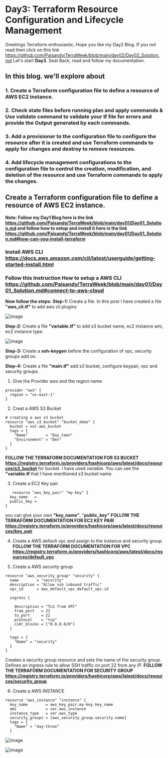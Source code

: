 # Day3: Terraform Resource Configuration and Lifecycle Management

Greetings Terraform enthusiastic, Hope you like my Day2 Blog. If you not read then click on this link https://github.com/Paisandy/TerraWeek/blob/main/day02/Day02_Solution.md Let's start **Day3**. Seat Back, read and follow my documentation.

## In this blog. we'll explore about
### 1. Create a Terraform configuration file to define a resource of AWS EC2 instance.
### 2. Check state files before running plan and apply commands & Use validate command to validate your tf file for errors and provide the Output generated by each commands.
### 3. Add a provisioner to the configuration file to configure the resource after it is created and use Terraform commands to apply for changes and destroy to remove resources.
### 4. Add lifecycle management configurations to the configuration file to control the creation, modification, and deletion of the resource and use Terraform commands to apply the changes.

## Create a Terraform configuration file to define a resource of AWS EC2 instance.
**Note: Follow my Day1 Blog here is the link https://github.com/Paisandy/TerraWeek/blob/main/day01/Day01_Solution.md and follow how to setup and install it here is the link https://github.com/Paisandy/TerraWeek/blob/main/day01/Day01_Solution.md#how-can-you-install-terraform**

### Install AWS CLI https://docs.aws.amazon.com/cli/latest/userguide/getting-started-install.html
### Follow this Instruction How to setup a AWS CLI https://github.com/Paisandy/TerraWeek/blob/main/day01/Day01_Solution.md#connect-to-aws-cloud

**Now follow the steps:**
**Step-1:** Create a file. In this post I have created a file **"aws_cli.tf"** to add aws cli 
plugins

![image](https://github.com/Paisandy/TerraWeek/assets/115485972/2f1bc6e3-e8ba-427e-8e4d-8d95c18f21d8)

**Step-2:** Create a file **"variable.tf"** to add s3 bucket name, ec2 instance ami, ec2 instance type.

![image](https://github.com/Paisandy/TerraWeek/assets/115485972/586de619-02f1-4e0e-85f2-479fff260f6a)

**Step-3:** Create a **ssh-keygen** before the configuration of vpc, security groups add on.

**Step-4:**   Create a file **"main.tf"** add s3 bucket, configure keypair, vpc and security groups.

1. Give the Provider aws and the region name
```
provider "aws" {
  region = "us-east-1"
}
```

2. Creat a AWS S3 Bucket
```
# creating a aws s3 bucket
resource "aws_s3_bucket" "bucket_demo" {
  bucket = var.aws_bucket
  tags = {
    "Name"        = "Day_teen"
    "Environment" = "Dev"
  }
}
```
**FOLLOW THE TERRAFORM DOCUMENTATION FOR S3 BUCKET https://registry.terraform.io/providers/hashicorp/aws/latest/docs/resources/s3_bucket**
for bucket. I have used variable. You can see the **"variable.tf** that I have menttioned s3 bucket name.

3. Create a EC2 Key pair
```
   resource "aws_key_pair" "my-key" {
  key_name   = 
  public_key = 
}
```
you can give your own **"key_name"**, "**public_key"**
**FOLLOW THE TERRAFORM DOCUMENTATION FOR EC2 KEY PAIR https://registry.terraform.io/providers/hashicorp/aws/latest/docs/resources/key_pair**

4. Create a AWS default vpc and assign to the instance and security group
**FOLLOW THE TERRAFORM DOCUMENTATION FOR VPC https://registry.terraform.io/providers/hashicorp/aws/latest/docs/resources/default_vpc**

5. Create a AWS security group
```
resource "aws_security_group" "security" {
  name        = "security"
  description = "Allow ssh inbound traffic"
  vpc_id      = aws_default_vpc.default_vpc.id

  ingress {

    description = "TLS from VPC"
    from_port   = 22
    to_port     = 22
    protocol    = "tcp"
    cidr_blocks = ["0.0.0.0/0"]
  }

  tags = {
    "Name" = "security"
  }
}
```
Creates a security group resource and sets the name of the security group. Defines an ingress rule to allow SSH traffic on port 22 from any IP.
**FOLLOW THE TERRAFORM DOCUMENTATION FOR SECURITY GROUP https://registry.terraform.io/providers/hashicorp/aws/latest/docs/resources/security_group**

6. Create a AWS iNSTANCE
```
resource "aws_instance" "instance" {
  key_name        = aws_key_pair.my-key.key_name
  ami             = var.aws_instance
  instance_type   = var.aws_type
  security_groups = [aws_security_group.security.name]
  tags = {
    "Name" = "day-three"
  }
```

![image](https://github.com/Paisandy/TerraWeek/assets/115485972/4e08f3bf-19fe-48e9-9350-addc28139116)

![image](https://github.com/Paisandy/TerraWeek/assets/115485972/692f0934-2d7d-4b44-8691-5cab14eb47f1)


